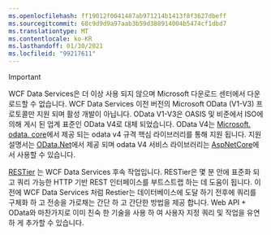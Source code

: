 ```yaml
---
ms.openlocfilehash: ff19012f0041487ab971214b1413f8f3627dbeff
ms.sourcegitcommit: 68c9d9d9a97aab3b59d388914004b5474cf1dbd7
ms.translationtype: MT
ms.contentlocale: ko-KR
ms.lasthandoff: 01/30/2021
ms.locfileid: "99217611"
---
```

> [!IMPORTANT]
> WCF Data Services은 더 이상 사용 되지 않으며 Microsoft 다운로드 센터에서 다운로드할 수 없습니다.
> WCF Data Services 이전 버전의 Microsoft OData (V1-V3) 프로토콜만 지원 되며 활성 개발이 아닙니다. OData V1-V3은 OASIS 및 비준에서 ISO에 의해 게시 된 업계 표준인 OData V4로 대체 되었습니다. OData V4는 [Microsoft. odata. core](https://www.nuget.org/packages/Microsoft.OData.Core/)에서 제공 되는 odata v4 규격 핵심 라이브러리를 통해 지원 됩니다. 지원 설명서는 [OData.Net](https://odata.github.io/odata.net)에서 제공 되며 odata V4 서비스 라이브러리는 [AspNetCore](https://www.nuget.org/packages/Microsoft.AspNetCore.OData)에서 사용할 수 있습니다.
>
> [RESTier](https://github.com/OData/RESTier) 는 WCF Data Services 후속 작업입니다. RESTier은 몇 분 안에 표준화 되 고 쿼리 가능한 HTTP 기반 REST 인터페이스를 부트스트랩 하는 데 도움이 됩니다.
> 이전에 WCF Data Services 처럼 Restier는 데이터베이스에 도달 하기 전후에 쿼리를 구체화 하 고 전송을 가로채는 간단 하 고 간단한 방법을 제공 합니다. Web API + OData와 마찬가지로 이미 친숙 한 기술을 사용 하 여 사용자 지정 쿼리 및 작업을 유연 하 게 추가할 수 있습니다.

